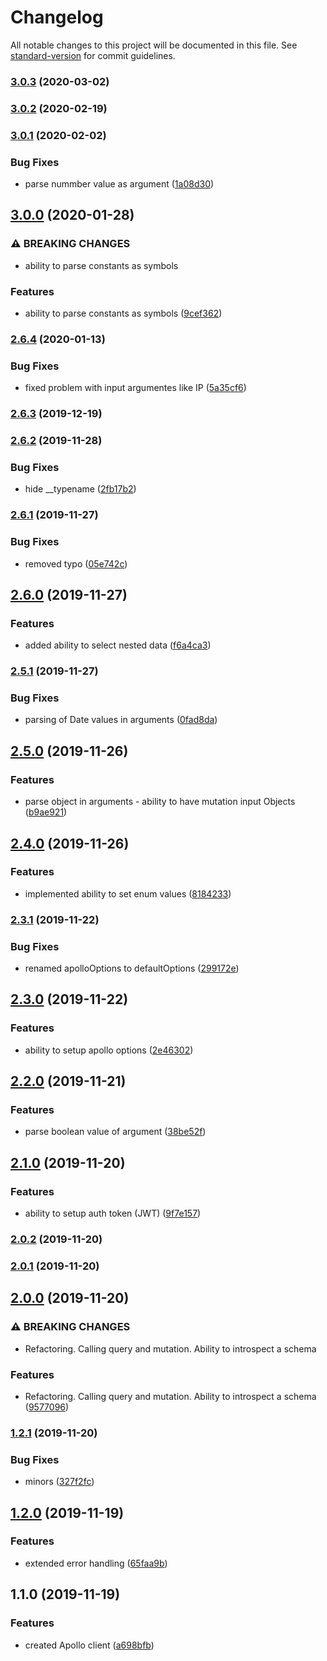 # Changelog

All notable changes to this project will be documented in this file. See [standard-version](https://github.com/conventional-changelog/standard-version) for commit guidelines.

### [3.0.3](https://github.com/gospime/apollo-client/compare/v3.0.2...v3.0.3) (2020-03-02)

### [3.0.2](https://github.com/gospime/apollo-client/compare/v3.0.1...v3.0.2) (2020-02-19)

### [3.0.1](https://github.com/gospime/apollo-client/compare/v3.0.0...v3.0.1) (2020-02-02)


### Bug Fixes

* parse nummber value as argument ([1a08d30](https://github.com/gospime/apollo-client/commit/1a08d30de07dac9919d822e9442e764664dc4f8c))

## [3.0.0](https://github.com/gospime/apollo-client/compare/v2.6.4...v3.0.0) (2020-01-28)


### ⚠ BREAKING CHANGES

* ability to parse constants as symbols

### Features

* ability to parse constants as symbols ([9cef362](https://github.com/gospime/apollo-client/commit/9cef3620a15b88b598f80d2a46a873bb255e6c10))

### [2.6.4](https://github.com/gospime/apollo-client/compare/v2.6.3...v2.6.4) (2020-01-13)


### Bug Fixes

* fixed problem with input argumentes like IP ([5a35cf6](https://github.com/gospime/apollo-client/commit/5a35cf62614c2ba821bc3af0993ea7e9ff8a4d8c))

### [2.6.3](https://github.com/gospime/apollo-client/compare/v2.6.2...v2.6.3) (2019-12-19)

### [2.6.2](https://github.com/gospime/apollo-client/compare/v2.6.1...v2.6.2) (2019-11-28)


### Bug Fixes

* hide __typename ([2fb17b2](https://github.com/gospime/apollo-client/commit/2fb17b2ad3c8c200950e89de2da618fe3883dcb6))

### [2.6.1](https://github.com/gospime/apollo-client/compare/v2.6.0...v2.6.1) (2019-11-27)


### Bug Fixes

* removed typo ([05e742c](https://github.com/gospime/apollo-client/commit/05e742c72789ab2d80c79da9352ec7197aa98cb2))

## [2.6.0](https://github.com/gospime/apollo-client/compare/v2.5.1...v2.6.0) (2019-11-27)


### Features

* added ability to select nested data ([f6a4ca3](https://github.com/gospime/apollo-client/commit/f6a4ca3ab3706aa1730d41d8af6a04f47ffb3401))

### [2.5.1](https://github.com/gospime/apollo-client/compare/v2.5.0...v2.5.1) (2019-11-27)


### Bug Fixes

* parsing of Date values in arguments ([0fad8da](https://github.com/gospime/apollo-client/commit/0fad8da8f70b3be79e35b3f5723136a7faceed62))

## [2.5.0](https://github.com/gospime/apollo-client/compare/v2.4.0...v2.5.0) (2019-11-26)


### Features

* parse object in arguments - ability to have mutation input Objects ([b9ae921](https://github.com/gospime/apollo-client/commit/b9ae921e86f70fae318dff782ecb2d4feb5936f2))

## [2.4.0](https://github.com/gospime/apollo-client/compare/v2.3.1...v2.4.0) (2019-11-26)


### Features

* implemented ability to set enum values ([8184233](https://github.com/gospime/apollo-client/commit/81842332861ed0e912e008e2600051ad19852383))

### [2.3.1](https://github.com/gospime/apollo-client/compare/v2.3.0...v2.3.1) (2019-11-22)


### Bug Fixes

* renamed apolloOptions  to defaultOptions ([299172e](https://github.com/gospime/apollo-client/commit/299172e26cb67464447480afc39baf59d4b1dcf5))

## [2.3.0](https://github.com/gospime/apollo-client/compare/v2.2.0...v2.3.0) (2019-11-22)


### Features

* ability to setup apollo options ([2e46302](https://github.com/gospime/apollo-client/commit/2e46302a03aee357e094fbe2ec424b0f8a58de48))

## [2.2.0](https://github.com/gospime/apollo-client/compare/v2.1.0...v2.2.0) (2019-11-21)


### Features

* parse boolean value of argument ([38be52f](https://github.com/gospime/apollo-client/commit/38be52fa30717cfe79d842c0de7787f42e8c4e88))

## [2.1.0](https://github.com/gospime/apollo-client/compare/v2.0.2...v2.1.0) (2019-11-20)


### Features

* ability to setup auth token (JWT) ([9f7e157](https://github.com/gospime/apollo-client/commit/9f7e157c35c39444325b7f8c6f8600c9481a01fd))

### [2.0.2](https://github.com/gospime/apollo-client/compare/v2.0.1...v2.0.2) (2019-11-20)

### [2.0.1](https://github.com/gospime/apollo-client/compare/v2.0.0...v2.0.1) (2019-11-20)

## [2.0.0](https://github.com/gospime/apollo-client/compare/v1.2.1...v2.0.0) (2019-11-20)


### ⚠ BREAKING CHANGES

* Refactoring. Calling query and mutation. Ability to introspect a schema

### Features

* Refactoring. Calling query and mutation. Ability to introspect a schema ([9577096](https://github.com/gospime/apollo-client/commit/957709623f1454c584ed5b268fb872640250fff0))

### [1.2.1](https://github.com/gospime/apollo-client/compare/v1.2.0...v1.2.1) (2019-11-20)


### Bug Fixes

* minors ([327f2fc](https://github.com/gospime/apollo-client/commit/327f2fc4f6c7d75170943f355caded4a2632acaa))

## [1.2.0](https://github.com/gospime/apollo-client/compare/v1.1.0...v1.2.0) (2019-11-19)


### Features

* extended error handling ([65faa9b](https://github.com/gospime/apollo-client/commit/65faa9b3a0c093eda0307ae97231bd7a26f8050b))

## 1.1.0 (2019-11-19)


### Features

* created Apollo client ([a698bfb](https://github.com/gospime/apollo-client/commit/a698bfbeda1416850d264fc8534b02e5cc3038b3))

